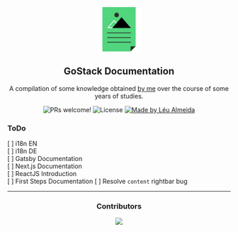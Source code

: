 <p align="center">
  <img src="./assets/img/icon.svg" alt="A illustration of file that is the @rocketseat/gatsby-theme-docs logo" width="100">
</p>

<h2 align="center">
  GoStack Documentation
</h2>

<p align="center">
  A compilation of some knowledge obtained <a href="https://leunardo.dev">by me</a> over the course of some years of studies.
</p>

<p align="center">
  <img src="https://img.shields.io/badge/PRs-welcome-%237159c1.svg" alt="PRs welcome!" />

  <img alt="License" src="https://img.shields.io/badge/license-MIT-%237159c1">

  <a href="https://leunardo.dev">
    <img alt="Made by Léu Almeida" src="https://img.shields.io/badge/made%20by-Léu%20Almeida-%237159c1">
  </a>
</p>

<p align="center">
  <!-- <a href="#-features">Features</a> •
  <a href="#%EF%B8%8F-getting-started">Getting started</a> •
  <a href="#-docs">Docs</a> •
  <a href="#-contributing">Contributing</a> •
  <a href="#memo-license">License</a> -->
</p>

<h3>ToDo</h3>

[ ] i18n EN  
[ ] i18n DE  
[ ] Gatsby Documentation  
[ ] Next.js Documentation  
[ ] ReactJS Introduction  
[ ] First Steps Documentation
[ ] Resolve `content` rightbar bug

<hr />

<h3 align="center">Contributors</h3>
<p align="center">
<a href="https://github.com/leualmeida/documentation/graphs/contributors">
  <img src="https://contributors-img.firebaseapp.com/image?repo=leualmeida/documentation" />
</a>
</p>
